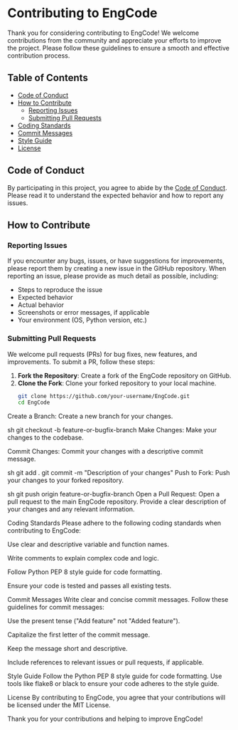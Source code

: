 # Contributing to EngCode

Thank you for considering contributing to EngCode! We welcome contributions from the community and appreciate your efforts to improve the project. Please follow these guidelines to ensure a smooth and effective contribution process.

## Table of Contents
- [Code of Conduct](#code-of-conduct)
- [How to Contribute](#how-to-contribute)
  - [Reporting Issues](#reporting-issues)
  - [Submitting Pull Requests](#submitting-pull-requests)
- [Coding Standards](#coding-standards)
- [Commit Messages](#commit-messages)
- [Style Guide](#style-guide)
- [License](#license)

## Code of Conduct

By participating in this project, you agree to abide by the [Code of Conduct](CODE_OF_CONDUCT.md). Please read it to understand the expected behavior and how to report any issues.

## How to Contribute

### Reporting Issues

If you encounter any bugs, issues, or have suggestions for improvements, please report them by creating a new issue in the GitHub repository. When reporting an issue, please provide as much detail as possible, including:
- Steps to reproduce the issue
- Expected behavior
- Actual behavior
- Screenshots or error messages, if applicable
- Your environment (OS, Python version, etc.)

### Submitting Pull Requests

We welcome pull requests (PRs) for bug fixes, new features, and improvements. To submit a PR, follow these steps:
1. **Fork the Repository**: Create a fork of the EngCode repository on GitHub.
2. **Clone the Fork**: Clone your forked repository to your local machine.
   ```sh
   git clone https://github.com/your-username/EngCode.git
   cd EngCode

Create a Branch: Create a new branch for your changes.

sh
git checkout -b feature-or-bugfix-branch
Make Changes: Make your changes to the codebase.

Commit Changes: Commit your changes with a descriptive commit message.

sh
git add .
git commit -m "Description of your changes"
Push to Fork: Push your changes to your forked repository.

sh
git push origin feature-or-bugfix-branch
Open a Pull Request: Open a pull request to the main EngCode repository. Provide a clear description of your changes and any relevant information.

Coding Standards
Please adhere to the following coding standards when contributing to EngCode:

Use clear and descriptive variable and function names.

Write comments to explain complex code and logic.

Follow Python PEP 8 style guide for code formatting.

Ensure your code is tested and passes all existing tests.

Commit Messages
Write clear and concise commit messages. Follow these guidelines for commit messages:

Use the present tense ("Add feature" not "Added feature").

Capitalize the first letter of the commit message.

Keep the message short and descriptive.

Include references to relevant issues or pull requests, if applicable.

Style Guide
Follow the Python PEP 8 style guide for code formatting. Use tools like flake8 or black to ensure your code adheres to the style guide.

License
By contributing to EngCode, you agree that your contributions will be licensed under the MIT License.

Thank you for your contributions and helping to improve EngCode!